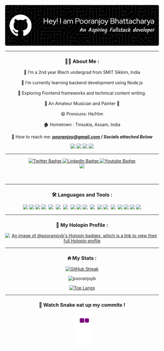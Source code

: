 
<div align="center">
  
<img src="https://github.com/pooranjoyb/pooranjoyb/blob/master/header.jpg" alt="LinkedIn Badge"/>

</div>


---

<div align="center">
 
 ### :man_technologist: About Me :
  
   :pushpin: I’m a 2nd year Btech undergrad from SMIT Sikkim,	India<br><br>
   :orange_heart: I’m currently learning backend development using Node.js<br><br>
  :seedling: Exploring Frontend frameworks and technical content writing.<br><br>
  :musical_note: An Amateur Musician and Painter 	:art:<br><br>
  😄 Pronouns: He/Him<br><br>
 :derelict_house: Hometown : Tinsukia, Assam, India<br><br>
 :email: How to reach me: ***pooranjoy@gmail.com / Socials attached Below***<br>

<img src="https://forthebadge.com/images/badges/built-with-love.svg" />
<img src="https://forthebadge.com/images/badges/made-with-markdown.svg" />
<img src="https://forthebadge.com/images/badges/uses-brains.svg" />
<img src="https://forthebadge.com/images/badges/powered-by-responsibility.svg" />

  </div>

---

<div id="badges" align="center">
  <a href="https://www.instagram.com/pooranjoyz_.ig/">
    <img src="https://img.shields.io/badge/Instagram-red?style=for-the-badge&logo=instagram&logoColor=white" alt="Twitter Badge"/>
  </a>
  <a href="https://www.linkedin.com/in/pooranjoy-bhattacharya-baa23721a">
    <img src="https://img.shields.io/badge/LinkedIn-blue?style=for-the-badge&logo=linkedin&logoColor=white" alt="LinkedIn Badge"/>
  </a>
  <a href="https://www.youtube.com/channel/UC3GaF-DlWwuManxfq0QJ0XA">
    <img src="https://img.shields.io/badge/YouTube-red?style=for-the-badge&logo=youtube&logoColor=white" alt="Youtube Badge"/>
  </a>
</div>
<div align="center">
  <img src="https://media.giphy.com/media/dWesBcTLavkZuG35MI/giphy.gif" width="350"/>
</div>
<br>
<div align="center">
<img src="https://komarev.com/ghpvc/?username=pooranjoyb&style=flat-square&color=blue" alt=""/>
</div>

---

<div align="center">
  
### :hammer_and_wrench: Languages and Tools :
  
</div>
<div align="center">
  <img src="https://img.shields.io/badge/c-%2300599C.svg?style=for-the-badge&logo=c&logoColor=white"/>
  <img src="https://img.shields.io/badge/python-3670A0?style=for-the-badge&logo=python&logoColor=ffdd54" />
  <img src="https://img.shields.io/badge/c++-%2300599C.svg?style=for-the-badge&logo=c%2B%2B&logoColor=white" />
  <img src="https://img.shields.io/badge/html5-%23E34F26.svg?style=for-the-badge&logo=html5&logoColor=white" />&nbsp;
  <img src="https://img.shields.io/badge/css3-%231572B6.svg?style=for-the-badge&logo=css3&logoColor=white" />&nbsp; 
  <img src="https://img.shields.io/badge/javascript-%23323330.svg?style=for-the-badge&logo=javascript&logoColor=%23F7DF1E" />&nbsp;
    <img src="https://img.shields.io/badge/SASS-hotpink.svg?style=for-the-badge&logo=SASS&logoColor=white" />&nbsp;
  <img src="https://img.shields.io/badge/tailwindcss-%2338B2AC.svg?style=for-the-badge&logo=tailwind-css&logoColor=white" />
  <img src="https://img.shields.io/badge/react-%2320232a.svg?style=for-the-badge&logo=react&logoColor=%2361DAFB" />
  <img src="https://img.shields.io/badge/bootstrap-%23563D7C.svg?style=for-the-badge&logo=bootstrap&logoColor=white" />&nbsp;
    <img src="https://img.shields.io/badge/MongoDB-%234ea94b.svg?style=for-the-badge&logo=mongodb&logoColor=white" />&nbsp;
  <img src="https://img.shields.io/badge/flask-%23000.svg?style=for-the-badge&logo=flask&logoColor=white" /> 
  <img src="https://img.shields.io/badge/mysql-%2300f.svg?style=for-the-badge&logo=mysql&logoColor=white" />&nbsp;
  <img src="https://img.shields.io/badge/node.js-6DA55F?style=for-the-badge&logo=node.js&logoColor=white" />&nbsp;
  <img src="https://img.shields.io/badge/git-%23F05033.svg?style=for-the-badge&logo=git&logoColor=white" />
  <img src="https://img.shields.io/badge/github-%23121011.svg?style=for-the-badge&logo=github&logoColor=white" />
  <img src="https://img.shields.io/badge/Audacity-0000CC?style=for-the-badge&logo=audacity&logoColor=white" />
    <img src="https://img.shields.io/badge/Visual%20Studio%20Code-0078d7.svg?style=for-the-badge&logo=visual-studio-code" />
</div>

---

<div align="center">
  
### :clown_face: My Holopin Profile :

[![An image of @pooranjoyb's Holopin badges, which is a link to view their full Holopin profile](https://holopin.me/pooranjoyb)](https://holopin.io/@pooranjoyb)
  
 </div>
 
 ---
 
<div align="center">
  
### :fire: My Stats :
  
 </div>
 
<div align="center">
  
[![GitHub Streak](https://github-readme-streak-stats.herokuapp.com?user=pooranjoyb&hide_border=true&date_format=M%20j%5B%2C%20Y%5D)](https://git.io/streak-stats)

<img width=48% src="https://github-readme-stats.vercel.app/api?username=pooranjoyb&show_icons=true&locale=en&theme=default" alt="pooranjoyb"/>

[![Top Langs](https://github-readme-stats.vercel.app/api/top-langs/?username=pooranjoyb&layout=compact&theme=default)](https://github.com/anuraghazra/github-readme-stats)

</div>

--- 

<div align="center">

### :snake: Watch Snake eat up my commits !

![snake gif](https://github.com/pooranjoyb/pooranjoyb/blob/output/github-contribution-grid-snake.gif)

</div>
